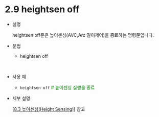 ﻿# 2.9 heightsen off

- 설명 
  
    heightsen off문은 높이센싱(AVC,Arc 길이제어)을 종료하는 명령문입니다.


- 문법
  
    - heightsen off
      
</br>  

- 사용 예
  
   - ```heightsen off```   <span style="color: green"># 높이센싱 실행을 종료</span>


- 세부 설명
  
  [[8.3 높이센싱(Height Sensing)]](../8_Application_function/3_Height_sensing/README.md) 참고